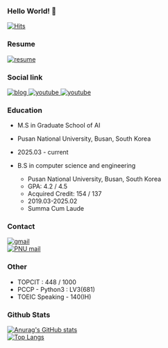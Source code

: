 ### Hello World! 👋

<!--
**minchoCoin/minchoCoin** is a ✨ _special_ ✨ repository because its `README.md` (this file) appears on your GitHub profile.

Here are some ideas to get you started:

- 🔭 I’m currently working on ...
- 🌱 I’m currently learning ...
- 👯 I’m looking to collaborate on ...
- 🤔 I’m looking for help with ...
- 💬 Ask me about ...
- 📫 How to reach me: ...
- 😄 Pronouns: ...
- ⚡ Fun fact: ...
-->
[![Hits](https://hits.seeyoufarm.com/api/count/incr/badge.svg?url=https%3A%2F%2Fgithub.com%2FminchoCoin&count_bg=%23159488&title_bg=%23555555&icon=&icon_color=%23E7E7E7&title=hits&edge_flat=false)](https://hits.seeyoufarm.com)

### Resume
<a href="https://minchocoin.github.io/resume/">
<img alt="resume" src="https://img.shields.io/badge/RESUME-gray?logo=readme&logoColor=white">
</a>

### Social link
 <a href="https://minchocoin.github.io/">
        <img alt="blog" src="https://img.shields.io/badge/BLOG-beige?logo=github&logoColor=black">
    </a> 
    <a href="https://www.youtube.com/@taehunkim_coding">
        <img alt="youtube" src="https://img.shields.io/badge/Youtube-red?logo=youtube&logoColor=white">
    </a>
    <a href="https://m.blog.naver.com/0508taehun">
        <img alt="youtube" src="https://img.shields.io/badge/Naver blog-green?logo=naver&logoColor=white">
    </a>

### Education
- M.S in Graduate School of AI
 - Pusan National University, Busan, South Korea
 - 2025.03 - current

- B.S in computer science and engineering
  - Pusan National University, Busan, South Korea
  - GPA: 4.2 / 4.5
  - Acquired Credit: 154 / 137
  - 2019.03-2025.02
  - Summa Cum Laude

### Contact
<a href="mailto:taehun5508@gmail.com">
        <img alt="gmail" src="https://img.shields.io/badge/-taehun5508@gmail.com-d14836?style=flat-square&logo=Gmail&logoColor=white"> 
    </a>
    <br>
<a href="mailto:bigteach0508@pusan.ac.kr">
        <img alt="PNU mail" src="https://img.shields.io/badge/-bigteach0508@pusan.ac.kr-005baa?style=flat-square&logo=Gmail&logoColor=white"> 
    </a>
    
### Other
- TOPCIT : 448 / 1000
- PCCP - Python3 : LV3(681)
- TOEIC Speaking - 140(IH)
### Github Stats

[![Anurag's GitHub stats](https://github-readme-stats.vercel.app/api?username=minchoCoin&theme=vue-dark)](https://github.com/anuraghazra/github-readme-stats)
<br>
[![Top Langs](https://github-readme-stats.vercel.app/api/top-langs/?username=minchoCoin&theme=vue-dark&langs_count=10&layout=compact&exclude_repo=minchoCoin.github.io,stt-service,deep-learning-programming)](https://github.com/anuraghazra/github-readme-stats)
